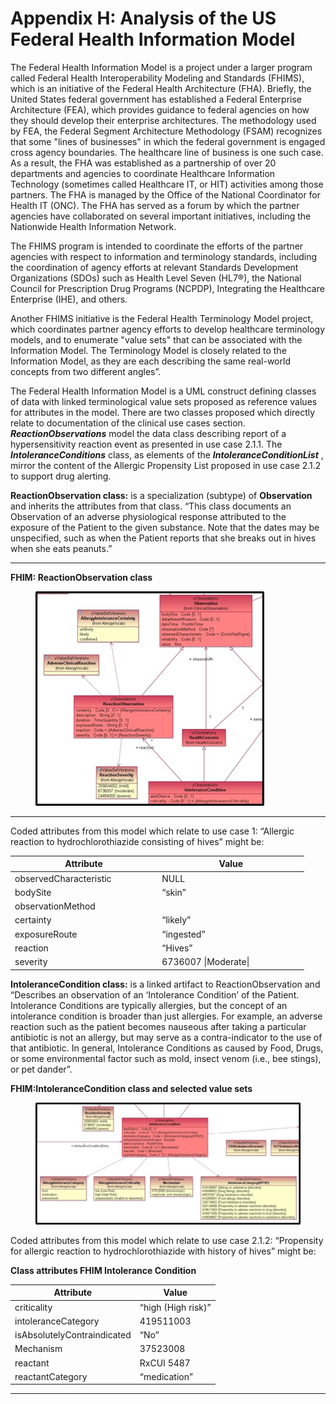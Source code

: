 # Appendix H: Analysis of the US Federal Health Information Model

The Federal Health Information Model is a project under a larger program called Federal Health Interoperability Modeling and Standards (FHIMS), which is an initiative of the Federal Health Architecture (FHA). Briefly, the United States federal government has established a Federal Enterprise Architecture (FEA), which provides guidance to federal agencies on how they should develop their enterprise architectures. The methodology used by FEA, the Federal Segment Architecture Methodology (FSAM) recognizes that some "lines of businesses" in which the federal government is engaged cross agency boundaries. The healthcare line of business is one such case. As a result, the FHA was established as a partnership of over 20 departments and agencies to coordinate Healthcare Information Technology (sometimes called Healthcare IT, or HIT) activities among those partners. The FHA is managed by the Office of the National Coordinator for Health IT (ONC). The FHA has served as a forum by which the partner agencies have collaborated on several important initiatives, including the Nationwide Health Information Network.

The FHIMS program is intended to coordinate the efforts of the partner agencies with respect to information and terminology standards, including the coordination of agency efforts at relevant Standards Development Organizations (SDOs) such as Health Level Seven (HL7®), the National Council for Prescription Drug Programs (NCPDP), Integrating the Healthcare Enterprise (IHE), and others.

Another FHIMS initiative is the Federal Health Terminology Model project, which coordinates partner agency efforts to develop healthcare terminology models, and to enumerate "value sets" that can be associated with the Information Model. The Terminology Model is closely related to the Information Model, as they are each describing the same real-world concepts from two different angles”.

The Federal Health Information Model is a UML construct defining classes of data with linked terminological value sets proposed as reference values for attributes in the model. There are two classes proposed which directly relate to documentation of the clinical use cases section. _**ReactionObservations**_ model the data class describing report of a hypersensitivity reaction event as presented in use case 2.1.1. The _**IntoleranceConditions**_ class, as elements of the _**IntoleranceConditionList**_ , mirror the content of the Allergic Propensity List proposed in use case 2.1.2 to support drug alerting.

**ReactionObservation class:** is a specialization (subtype) of **Observation** and inherits the attributes from that class. “This class documents an Observation of an adverse physiological response attributed to the exposure of the Patient to the given substance. Note that the dates may be unspecified, such as when the Patient reports that she breaks out in hives when she eats peanuts.”

***

**FHIM: ReactionObservation class**

<figure><img src="../images/180920441.png" alt=""><figcaption></figcaption></figure>

***

Coded attributes from this model which relate to use case 1: “Allergic reaction to hydrochlorothiazide consisting of hives” might be:

<table><thead><tr><th width="221.2578125">Attribute</th><th width="221.24609375">Value</th></tr></thead><tbody><tr><td>observedCharacteristic</td><td>NULL</td></tr><tr><td>bodySite</td><td>“skin”</td></tr><tr><td>observationMethod</td><td></td></tr><tr><td>certainty</td><td>“likely”</td></tr><tr><td>exposureRoute</td><td>“ingested”</td></tr><tr><td>reaction</td><td>“Hives”</td></tr><tr><td>severity</td><td>6736007 |Moderate|</td></tr></tbody></table>

**IntoleranceCondition class:** is a linked artifact to ReactionObservation and “Describes an observation of an ‘Intolerance Condition’ of the Patient. Intolerance Conditions are typically allergies, but the concept of an intolerance condition is broader than just allergies. For example, an adverse reaction such as the patient becomes nauseous after taking a particular antibiotic is not an allergy, but may serve as a contra-indicator to the use of that antibiotic. In general, Intolerance Conditions as caused by Food, Drugs, or some environmental factor such as mold, insect venom (i.e., bee stings), or pet dander”.

**FHIM:IntoleranceCondition class and selected value sets**

<figure><img src="../images/180920442.png" alt=""><figcaption></figcaption></figure>

Coded attributes from this model which relate to use case 2.1.2: “Propensity for allergic reaction to hydrochlorothiazide with history of hives” might be:

**Class attributes FHIM Intolerance Condition**

| Attribute                   | Value              |
| --------------------------- | ------------------ |
| criticality                 | “high (High risk)” |
| intoleranceCategory         | 419511003          |
| isAbsolutelyContraindicated | “No”               |
| Mechanism                   | 37523008           |
| reactant                    | RxCUI 5487         |
| reactantCategory            | “medication”       |

***
